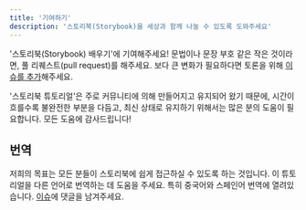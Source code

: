 ```yaml
---
title: '기여하기'
description: '스토리북(Storybook)을 세상과 함께 나눌 수 있도록 도와주세요'
---
```


'스토리북(Storybook) 배우기'에 기여해주세요! 문법이나 문장 부호 같은 작은 것이라면, 풀 리퀘스트(pull request)를 해주세요. 보다 큰 변화가 필요하다면 토론을 위해 [이슈를 추가](https://github.com/chromaui/learnstorybook.com/issues)해주세요.

'스토리북 튜토리얼'은 주로 커뮤니티에 의해 만들어지고 유지되어 왔기 때문에, 시간이 흐를수록 불완전한 부분을 다듬고, 최신 상태로 유지하기 위해서는 많은 분의 도움이 필요합니다. 모든 도움에 감사드립니다!

## 번역

저희의 목표는 모든 분들이 스토리북에 쉽게 접근하실 수 있도록 하는 것입니다. 이 튜토리얼을 다른 언어로 번역하는 데 도움을 주세요. 특히 중국어와 스페인어 번역에 열려있습니다. [이슈](https://github.com/chromaui/learnstorybook.com/issues/3)에 댓글을 남겨주세요.
